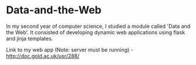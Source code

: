 # Data-and-the-Web
In my second year of computer science, I studied a module called 'Data and the Web'. It consisted of developing dynamic web applications using flask and jinja templates.

Link to my web app (Note: server must be running) - http://doc.gold.ac.uk/usr/288/
